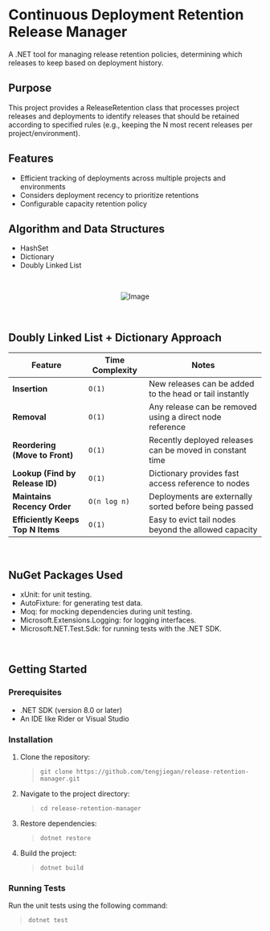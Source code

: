 # Continuous Deployment Retention Release Manager

A .NET tool for managing release retention policies, determining which releases to keep based on deployment history.

## Purpose

This project provides a ReleaseRetention class that processes project releases and deployments to identify releases that should be retained according to specified rules (e.g., keeping the N most recent releases per project/environment).

## Features

- Efficient tracking of deployments across multiple projects and environments
- Considers deployment recency to prioritize retentions
- Configurable capacity retention policy


## Algorithm and Data Structures

- HashSet
- Dictionary
- Doubly Linked List

<br>

<p align="center">
  <img src="https://github.com/user-attachments/assets/550772be-b514-4837-8709-3286a31738b3" alt="Image" />
</p>

<br>


## Doubly Linked List + Dictionary Approach

| Feature                          | Time Complexity | Notes                                                                    |
|----------------------------------|------------------|-------------------------------------------------------------------------|
| **Insertion**                    | `O(1)`             | New releases can be added to the head or tail instantly               |
| **Removal**                      | `O(1)`             | Any release can be removed using a direct node reference              |
| **Reordering (Move to Front)**   | `O(1)`             | Recently deployed releases can be moved in constant time              |
| **Lookup (Find by Release ID)**  | `O(1)`             | Dictionary provides fast access reference to nodes                    |
| **Maintains Recency Order**      | `O(n log n)`       | Deployments are externally sorted before being passed                 |
| **Efficiently Keeps Top N Items**| `O(1)`             | Easy to evict tail nodes beyond the allowed capacity                  |

<br>

## NuGet Packages Used

- xUnit: for unit testing.
- AutoFixture: for generating test data.
- Moq: for mocking dependencies during unit testing.
- Microsoft.Extensions.Logging: for logging interfaces.
- Microsoft.NET.Test.Sdk: for running tests with the .NET SDK.

<br>

## Getting Started

### Prerequisites

- .NET SDK (version 8.0 or later)
- An IDE like Rider or Visual Studio


### Installation

1. Clone the repository:

    >  `git clone https://github.com/tengjiegan/release-retention-manager.git`

2. Navigate to the project directory:

    >  `cd release-retention-manager`

3. Restore dependencies:

    >  `dotnet restore`

4. Build the project:

    >  `dotnet build`


### Running Tests

Run the unit tests using the following command:

>  `dotnet test`
